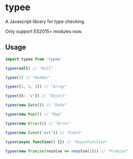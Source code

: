 # typee

A Javascript library for type checking.

Only support ES2015+ modules now.

## Usage

```js
import typee from 'typee'

typee(null) // "Null"

typee(1) // "Number"

typee([1, 2, 3]) // "Array"

typee({k: 'v'}) // "Object"

typee(new Date()) // "Date"

typee(new Map()) // "Map"

typee(new Error()) // "Error"

typee(new Event('evt')) // "Event"

typee(async function() {}) // "AsyncFunction"

typee(new Promise(resolve => resolve(1))) // "Promise"

```
